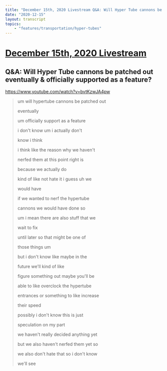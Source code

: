 ```yaml
---
title: "December 15th, 2020 Livestream Q&A: Will Hyper Tube cannons be patched out eventually & officially supported as a feature?"
date: "2020-12-15"
layout: transcript
topics:
    - "features/transportation/hyper-tubes"
---
```

# [December 15th, 2020 Livestream](../2020-12-15.md)
## Q&A: Will Hyper Tube cannons be patched out eventually & officially supported as a feature?
https://www.youtube.com/watch?v=bvtKzwJA4pw
> um will hypertube cannons be patched out
> 
> eventually
> 
> um officially support as a feature
> 
> i don't know um i actually don't
> 
> know i think
> 
> i think like the reason why we haven't
> 
> nerfed them at this point right is
> 
> because we actually do
> 
> kind of like not hate it i guess uh we
> 
> would have
> 
> if we wanted to nerf the hypertube
> 
> cannons we would have done so
> 
> um i mean there are also stuff that we
> 
> wait to fix
> 
> until later so that might be one of
> 
> those things um
> 
> but i don't know like maybe in the
> 
> future we'll kind of like
> 
> figure something out maybe you'll be
> 
> able to like overclock the hypertube
> 
> entrances or something to like increase
> 
> their speed
> 
> possibly i don't know this is just
> 
> speculation on my part
> 
> we haven't really decided anything yet
> 
> but we also haven't nerfed them yet so
> 
> we also don't hate that so i don't know
> 
> we'll see
> 
